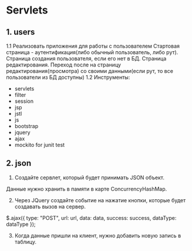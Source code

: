 # Servlets

## 1. users
 1.1 Реализовать приложения для работы с пользователем
 Стартовая страница - аутентификация(либо обычный пользователь, либо рут). 
 Страница создания пользователя, если его нет в БД. 
 Страница редактирования.
 Переход после на страницу редактирования(просмотра) со своими данными(если рут, то все пользователи из БД доступны)
 1.2 Инструменты:
 - servlets
 - filter
 - session
 - jsp
 - jstl
 - js
 - bootstrap
 - jquery
 - ajax
 - mockito for junit test
 
## 2. json
 1. Создайте сервлет, который будет принимать JSON объект.
 
 Данные нужно хранить в памяти в карте ConcurrencyHashMap.
 
 2. Через JQuery создайте событие на нажатие кнопки, которые будет создавать вызов на сервер.
 
 $.ajax({
    type: "POST",
    url: url,
    data: data,
    success: success,
    dataType: dataType
 });
 
 3. Когда данные пришли на клиент, нужно добавить новую запись в таблицу.

